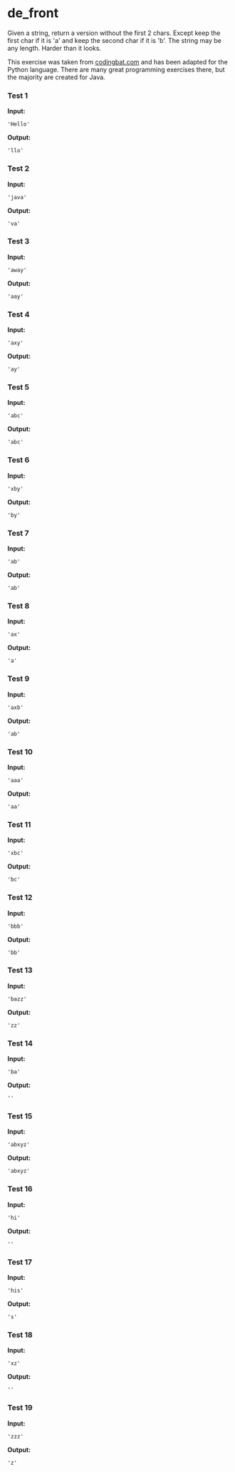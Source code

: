 # de_front





Given a string, return a version without the first 2 chars. Except keep the first char if it is 'a' and keep the second char if it is 'b'. The string may be any length. Harder than it looks.

This exercise was taken from [codingbat.com](https://codingbat.com/prob/p110141) and has been adapted for the Python language. There are many great programming exercises there, but the majority are created for Java.






### Test 1
**Input:**
```
'Hello'
```
**Output:**
```
'llo'
```
### Test 2
**Input:**
```
'java'
```
**Output:**
```
'va'
```
### Test 3
**Input:**
```
'away'
```
**Output:**
```
'aay'
```
### Test 4
**Input:**
```
'axy'
```
**Output:**
```
'ay'
```
### Test 5
**Input:**
```
'abc'
```
**Output:**
```
'abc'
```
### Test 6
**Input:**
```
'xby'
```
**Output:**
```
'by'
```
### Test 7
**Input:**
```
'ab'
```
**Output:**
```
'ab'
```
### Test 8
**Input:**
```
'ax'
```
**Output:**
```
'a'
```
### Test 9
**Input:**
```
'axb'
```
**Output:**
```
'ab'
```
### Test 10
**Input:**
```
'aaa'
```
**Output:**
```
'aa'
```
### Test 11
**Input:**
```
'xbc'
```
**Output:**
```
'bc'
```
### Test 12
**Input:**
```
'bbb'
```
**Output:**
```
'bb'
```
### Test 13
**Input:**
```
'bazz'
```
**Output:**
```
'zz'
```
### Test 14
**Input:**
```
'ba'
```
**Output:**
```
''
```
### Test 15
**Input:**
```
'abxyz'
```
**Output:**
```
'abxyz'
```
### Test 16
**Input:**
```
'hi'
```
**Output:**
```
''
```
### Test 17
**Input:**
```
'his'
```
**Output:**
```
's'
```
### Test 18
**Input:**
```
'xz'
```
**Output:**
```
''
```
### Test 19
**Input:**
```
'zzz'
```
**Output:**
```
'z'
```

